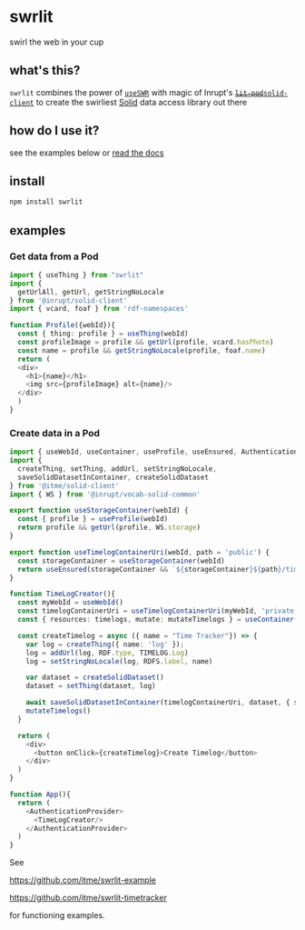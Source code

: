 # swrlit

swirl the web in your cup

## what's this?

`swrlit` combines the power of [`useSWR`](https://swr.vercel.app/)
with magic of Inrupt's [~~`lit-pod`~~`solid-client`](https://github.com/inrupt/solid-client-js) to create
the swirliest [Solid](https://solidproject.org) data access library
out there

## how do I use it?

see the examples below or [read the docs](https://swrlit.me)

## install

``` sh
npm install swrlit
```

## examples

### Get data from a Pod

``` typescript
import { useThing } from "swrlit"
import {
  getUrlAll, getUrl, getStringNoLocale
} from '@inrupt/solid-client'
import { vcard, foaf } from 'rdf-namespaces'

function Profile({webId}){
  const { thing: profile } = useThing(webId)
  const profileImage = profile && getUrl(profile, vcard.hasPhoto)
  const name = profile && getStringNoLocale(profile, foaf.name)
  return (
  <div>
    <h1>{name}</h1>
    <img src={profileImage} alt={name}/>
  </div>
  )
}
```

### Create data in a Pod


``` typescript
import { useWebId, useContainer, useProfile, useEnsured, AuthenticationProvider } from "swrlit"
import {
  createThing, setThing, addUrl, setStringNoLocale,
  saveSolidDatasetInContainer, createSolidDataset
} from '@itme/solid-client'
import { WS } from '@inrupt/vocab-solid-common'

export function useStorageContainer(webId) {
  const { profile } = useProfile(webId)
  return profile && getUrl(profile, WS.storage)
}

export function useTimelogContainerUri(webId, path = 'public') {
  const storageContainer = useStorageContainer(webId)
  return useEnsured(storageContainer && `${storageContainer}${path}/timelogs/`)
}

function TimeLogCreator(){
  const myWebId = useWebId()
  const timelogContainerUri = useTimelogContainerUri(myWebId, 'private')
  const { resources: timelogs, mutate: mutateTimelogs } = useContainer(timelogContainerUri)

  const createTimelog = async ({ name = "Time Tracker"}) => {
    var log = createThing({ name: 'log' });
    log = addUrl(log, RDF.type, TIMELOG.Log)
    log = setStringNoLocale(log, RDFS.label, name)

    var dataset = createSolidDataset()
    dataset = setThing(dataset, log)

    await saveSolidDatasetInContainer(timelogContainerUri, dataset, { slugSuggestion: name })
    mutateTimelogs()
  }

  return (
    <div>
      <button onClick={createTimelog}>Create Timelog</button>
    </div>
  )
}

function App(){
  return (
    <AuthenticationProvider>
      <TimeLogCreator/>
    </AuthenticationProvider>
  )
}
```

See

https://github.com/itme/swrlit-example

https://github.com/itme/swrlit-timetracker

for functioning examples.
